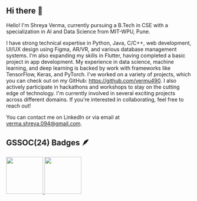 ## Hi there 👋

Hello! I'm Shreya Verma, currently pursuing a B.Tech in CSE with a specialization in AI and Data Science from MIT-WPU, Pune.

I have strong technical expertise in Python, Java, C/C++, web development, UI/UX design using Figma, AR/VR, and various database management systems. I'm also expanding my skills in Flutter, having completed a basic project in app development. My experience in data science, machine learning, and deep learning is backed by work with frameworks like TensorFlow, Keras, and PyTorch.
I've worked on a variety of projects, which you can check out on my GitHub: https://github.com/vermu490. I also actively participate in hackathons and workshops to stay on the cutting edge of technology.
I'm currently involved in several exciting projects across different domains. If you're interested in collaborating, feel free to reach out!

You can contact me on LinkedIn or via email at verma.shreya.094@gmail.com.

## GSSOC(24) Badges 🪶
<div style='display:flex; align-items:center; gap: 10px;' align='center'><a href="https://gssoc.girlscript.tech/leaderboard">
<img src="https://raw.githubusercontent.com/GSSoC24/Postman-Challenge/main/docs/assets/Postman%20White.png" width="100px" height="100px" />
  <img src="https://raw.githubusercontent.com/GSSoC24/Postman-Challenge/main/docs/assets/1.png" width="100px" height="100px" /></a>
</div>
